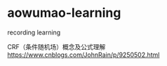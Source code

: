 # aowumao-learning
recording learning

CRF（条件随机场）概念及公式理解
https://www.cnblogs.com/JohnRain/p/9250502.html
